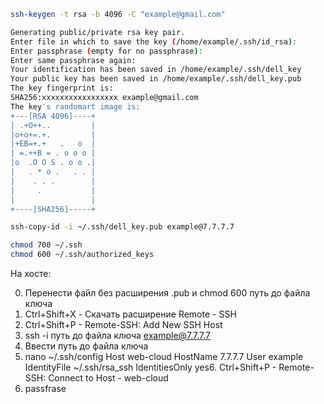 ```bash
ssh-keygen -t rsa -b 4096 -C "example@gmail.com"
```

```bash
Generating public/private rsa key pair.
Enter file in which to save the key (/home/example/.ssh/id_rsa): 
Enter passphrase (empty for no passphrase): 
Enter same passphrase again: 
Your identification has been saved in /home/example/.ssh/dell_key
Your public key has been saved in /home/example/.ssh/dell_key.pub
The key fingerprint is:
SHA256:xxxxxxxxxxxxxxxxx example@gmail.com
The key's randomart image is:
+---[RSA 4096]----+
| .+O++..         |
|o+o+=.+.         |
|+EB=+.+   .   o  |
| =.++B = . o o o |
|o  .O O S . o o .|
|   . * o .   . . |
|    . . .        |
|     .           |
|                 |
+----[SHA256]-----+
```

```bash
ssh-copy-id -i ~/.ssh/dell_key.pub example@7.7.7.7
```

```bash
chmod 700 ~/.ssh
chmod 600 ~/.ssh/authorized_keys
```

На хосте: 

0. Перенести файл без расширения .pub и chmod 600 путь до файла ключа
1. Ctrl+Shift+X - Скачать расширение Remote - SSH
2. Ctrl+Shift+P - Remote-SSH: Add New SSH Host
3. ssh -i путь до файла ключа example@7.7.7.7
4. Ввести путь до файла ключа
5. nano ~/.ssh/config
Host web-cloud
    HostName 7.7.7.7
    User example
    IdentityFile ~/.ssh/rsa_ssh
    IdentitiesOnly yes6. Ctrl+Shift+P - Remote-SSH: Connect to Host - web-cloud
7. passfrase
